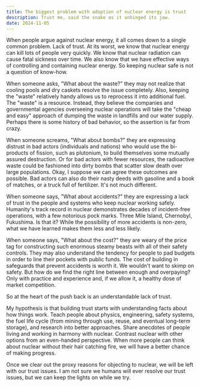```yaml
---
title: The biggest problem with adoption of nuclear energy is trust
description: Trust me, said the snake as it unhinged its jaw.
date: 2024-11-05
---
```


When people argue against nuclear energy, it all comes down to a single common problem. Lack of trust. At its worst, we know that nuclear energy can kill lots of people very quickly. We know that nuclear radiation can cause fatal sickness over time. We also know that we have effective ways of controlling and containing nuclear energy. So keeping nuclear safe is not a question of know-how.

When someone asks, "What about the waste?" they may not realize that cooling pools and dry caskets resolve the issue completely. Also, keeping the "waste" relatively handy allows us to reprocess it into additional fuel. The "waste" is a resource. Instead, they believe the companies and governmental agencies overseeing nuclear operations will take the "cheap and easy" approach of dumping the waste in landfills and our water supply. Perhaps there is some history of bad behavior, so the assertion is far from crazy.

When someone screams, "What about bombs?" they are expressing distrust in bad actors (individuals and nations) who would use the bi-products of fission, such as plutonium, to build themselves some mutually assured destruction. Or for bad actors with fewer resources, the radioactive waste could be fashioned into dirty bombs that scatter slow death over large populations. Okay, I suppose we can agree these outcomes are possible. Bad actors can also do their nasty deeds with gasoline and a book of matches, or a truck full of fertilizer. It's not much different.

When someone says, "What about accidents?" they are expressing a lack of trust in the people and systems who keep nuclear working safely. Humanity's track record in nuclear demonstrates decades of incident-free operations, with a few notorious pock marks. Three Mile Island, Chernobyl, Fukushima. Is that it? While the possibility of more accidents is non-zero, what we have learned makes them less and less likely.

When someone says, "What about the cost?" they are weary of the price tag for constructing such enormous steamy beasts with all of their safety controls. They may also understand the tendency for people to pad budgets in order to line their pockets with public funds. The cost of building in safeguards that prevent accidents is worth it. We wouldn't want to skimp on safety. But how do we find the right line between enough and overpaying? Only with practice and experience and, if we allow it, a healthy dose of market competition.

So at the heart of the push back is an understandable lack of trust.

My hypothesis is that building trust starts with understanding facts about how things work. Teach people about physics, engineering, safety systems, the fuel life cycle (from mining through use, reuse, and eventual long-term storage), and research into better approaches. Share anecdotes of people living and working in harmony with nuclear. Contrast nuclear with other options from an even-handed perspective. When more people can think about nuclear without their hair catching fire, we will have a better chance of making progress.

Once we clear out the proxy reasons for objecting to nuclear, we will be left with our trust issues. I am not sure we humans will ever resolve our trust issues, but we can keep the lights on while we try.

